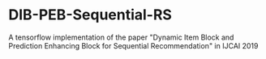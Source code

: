 # DIB-PEB-Sequential-RS
A tensorflow implementation of the  paper "Dynamic Item Block and Prediction Enhancing Block for Sequential Recommendation" in IJCAI 2019
